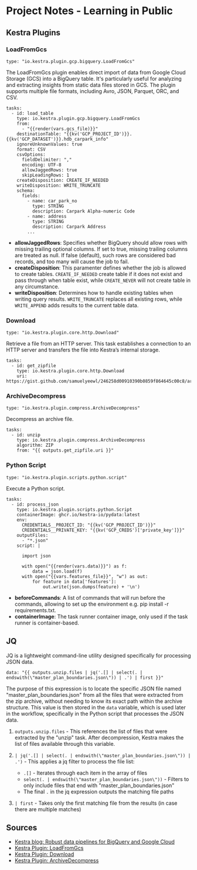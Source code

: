 # Project Notes - Learning in Public

## Kestra Plugins

### Load​From​Gcs

```type: "io.kestra.plugin.gcp.bigquery.LoadFromGcs"```

The LoadFromGcs plugin enables direct import of data from Google Cloud Storage (GCS) into a BigQuery table. It's particularly useful for analyzing and extracting insights from static data files stored in GCS. The plugin supports multiple file formats, including Avro, JSON, Parquet, ORC, and CSV.

```
tasks:
  - id: load_table
    type: io.kestra.plugin.gcp.bigquery.LoadFromGcs
    from:
      - "{{render(vars.gcs_file)}}"
    destinationTable: "{{kv('GCP_PROJECT_ID')}}.{{kv('GCP_DATASET')}}.hdb_carpark_info"
    ignoreUnknownValues: true
    format: CSV
    csvOptions:
      fieldDelimiter: ","
      encoding: UTF-8
      allowJaggedRows: true
      skipLeadingRows: 1
    createDisposition: CREATE_IF_NEEDED   
    writeDisposition: WRITE_TRUNCATE
    schema:
      fields:
        - name: car_park_no
          type: STRING
          description: Carpark Alpha-numeric Code
        - name: address
          type: STRING
          description: Carpark Address
        ...
```

* **allowJaggedRows**: Specifies whether BigQuery should allow rows with missing trailing optional columns. If set to true, missing trailing columns are treated as null. If false (default), such rows are considered bad records, and too many will cause the job to fail.
* **createDisposition**: This paramenter defines whether the job is allowed to create tables. ```CREATE_IF_NEEDED``` create table if it does not exist and pass through when table exist, while ```CREATE_NEVER``` will not create table in any circumstance.
* **writeDisposition**: Determines how to handle existing tables when writing query results. ```WRITE_TRUNCATE``` replaces all existing rows, while ```WRITE_APPEND``` adds results to the current table data.

### ​Download

```type: "io.kestra.plugin.core.http.Download"```

Retrieve a file from an HTTP server. This task establishes a connection to an HTTP server and transfers the file into Kestra’s internal storage.

```
tasks:
  - id: get_zipfile
    type: io.kestra.plugin.core.http.Download
    uri: https://gist.github.com/samuelyeewl/246258d00910390b0859f864645c00c8/archive/ab82ef3ac41da254ae1cbea4ecf77352d9ad3018.zip
```

### ​Archive​Decompress

```type: "io.kestra.plugin.compress.ArchiveDecompress"```

Decompress an archive file.

```
tasks:
  - id: unzip
    type: io.kestra.plugin.compress.ArchiveDecompress
    algorithm: ZIP
    from: "{{ outputs.get_zipfile.uri }}"
```

### Python Script

```type: "io.kestra.plugin.scripts.python.script"```

Execute a Python script.

```
tasks:
  - id: process_json
    type: io.kestra.plugin.scripts.python.Script
    containerImage: ghcr.io/kestra-io/pydata:latest
    env:
      CREDENTIALS__PROJECT_ID: "{{kv('GCP_PROJECT_ID')}}"
      CREDENTIALS__PRIVATE_KEY: "{{kv('GCP_CREDS')['private_key']}}"
    outputFiles:
      - "*.json"
    script: |
    
      import json

      with open("{{render(vars.data)}}") as f:
          data = json.load(f)
      with open("{{vars.features_file}}", "w") as out:
          for feature in data['features']:
              out.write(json.dumps(feature) + '\n')
```

* **beforeCommands**: A list of commands that will run before the commands, allowing to set up the environment e.g. pip install -r requirements.txt.
* **containerImage**: The task runner container image, only used if the task runner is container-based.

## JQ

JQ is a lightweight command-line utility designed specifically for processing JSON data. 

```data: "{{ outputs.unzip.files | jq('.[] | select(. | endswith(\"master_plan_boundaries.json\")) | .') | first }}"```

The purpose of this expression is to locate the specific JSON file named "master_plan_boundaries.json" from all the files that were extracted from the zip archive, without needing to know its exact path within the archive structure. This value is then stored in the ```data``` variable, which is used later in the workflow, specifically in the Python script that processes the JSON data.

1. ```outputs.unzip.files``` - This references the list of files that were extracted by the "unzip" task. After decompression, Kestra makes the list of files available through this variable.

2. ```| jq('.[] | select(. | endswith(\"master_plan_boundaries.json\")) | .')``` - This applies a jq filter to process the file list:
    * ```.[]``` - Iterates through each item in the array of files
    * ```select(. | endswith(\"master_plan_boundaries.json\"))``` - Filters to only include files that end with "master_plan_boundaries.json"
    * The final ```.``` in the jq expression outputs the matching file paths

3. ```| first``` - Takes only the first matching file from the results (in case there are multiple matches)


## Sources
* [Kestra blog: Robust data pipelines for BigQuery and Google Cloud](https://kestra.io/blogs/2022-11-19-create-data-pipeline-bigquery-google-cloud)
* [​Kestra Plugin: Load​From​Gcs](https://kestra.io/plugins/plugin-graalvm/bigquery/io.kestra.plugin.gcp.bigquery.loadfromgcs)
* [​Kestra Plugin: Download](https://kestra.io/plugins/core/http/io.kestra.plugin.core.http.download)
* [​Kestra Plugin: Archive​Decompress](https://kestra.io/plugins/plugin-compress/io.kestra.plugin.compress.archivedecompress)
